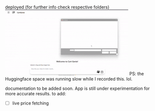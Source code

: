 deployed (for further info check respective folders) <br>
![demo](./assets/demo.gif)
PS: the Huggingface space was running slow while I recorded this. lol.

documentation to be added soon. App is still under experimentation for more accurate results.
to add:
- [ ] live price fetching 
